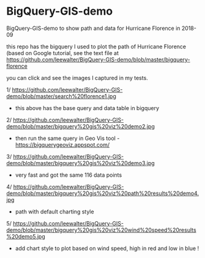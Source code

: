 # BigQuery-GIS-demo
BigQuery-GIS-demo to show path and data for Hurricane Florence in 2018-09

this repo has the bigquery I used to plot the path of Hurricane Florence (based on Google tutorial, see the text file at
https://github.com/leewalter/BigQuery-GIS-demo/blob/master/bigquery-florence

you can click and see the images I captured in my tests.

1/ https://github.com/leewalter/BigQuery-GIS-demo/blob/master/search%20florence1.jpg
- this above has the base query and data table in bigquery

2/ https://github.com/leewalter/BigQuery-GIS-demo/blob/master/bigquery%20gis%20viz%20demo2.jpg
- then run the same query in Geo Vis tool -  https://bigquerygeoviz.appspot.com/

3/ https://github.com/leewalter/BigQuery-GIS-demo/blob/master/bigquery%20gis%20viz%20demo3.jpg
- very fast and got the same 116 data points

4/ https://github.com/leewalter/BigQuery-GIS-demo/blob/master/bigquery%20gis%20viz%20path%20results%20demo4.jpg
- path with default charting style 

5/ https://github.com/leewalter/BigQuery-GIS-demo/blob/master/bigquery%20gis%20viz%20wind%20speed%20results%20demo5.jpg
- add chart style to plot based on wind speed, high in red and low in blue ! 

